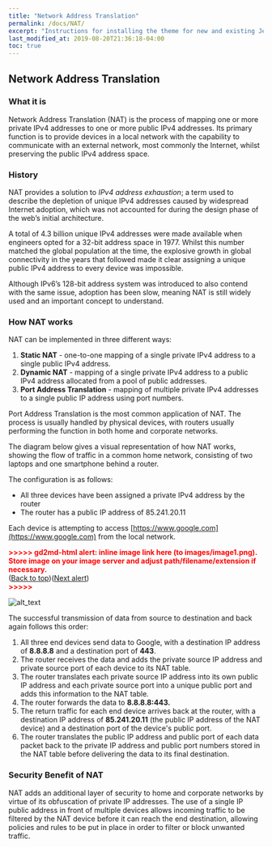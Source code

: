 ```yaml
---
title: "Network Address Translation"
permalink: /docs/NAT/
excerpt: "Instructions for installing the theme for new and existing Jekyll based sites."
last_modified_at: 2019-08-20T21:36:18-04:00
toc: true
---
```


## **Network Address Translation**


### **What it is**

Network Address Translation (NAT) is the process of mapping one or more private IPv4 addresses to one or more public IPv4 addresses. Its primary function is to provide devices in a local network with the capability to communicate with an external network, most commonly the Internet, whilst preserving the public IPv4 address space.


### **History**

NAT provides a solution to _IPv4 address exhaustion_; a term used to describe the depletion of unique IPv4 addresses caused by widespread Internet adoption, which was not accounted for during the design phase of the web’s initial architecture.

A total of 4.3 billion unique IPv4 addresses were made available when engineers opted for a 32-bit address space in 1977. Whilst this number matched the global population at the time, the explosive growth in global connectivity in the years that followed made it clear assigning a unique public IPv4 address to every device was impossible.

Although IPv6’s 128-bit address system was introduced to also contend with the same issue, adoption has been slow, meaning NAT is still widely used and an important concept to understand.


### **How NAT works**

NAT can be implemented in three different ways:



1. **Static NAT** - one-to-one mapping of a single private IPv4 address to a single public IPv4 address.
2. **Dynamic NAT** - mapping of a single private IPv4 address to a public IPv4 address allocated from a pool of public addresses.
3. **Port Address Translation** - mapping of multiple private IPv4 addresses to a single public IP address using port numbers.

Port Address Translation is the most common application of NAT. The process is usually handled by physical devices, with routers usually performing the function in both home and corporate networks. 

The diagram below gives a visual representation of how NAT works, showing the flow of traffic in a common home network, consisting of two laptops and one smartphone behind a router. 

The configuration is as follows:



* All three devices have been assigned a private IPv4 address by the router
* The router has a public IP address of 85.241.20.11

Each device is attempting to access [https://www.google.com](https://www.google.com) from the local network. 



<p id="gdcalert1" ><span style="color: red; font-weight: bold">>>>>>  gd2md-html alert: inline image link here (to images/image1.png). Store image on your image server and adjust path/filename/extension if necessary. </span><br>(<a href="#">Back to top</a>)(<a href="#gdcalert2">Next alert</a>)<br><span style="color: red; font-weight: bold">>>>>> </span></p>


![alt_text](images/image1.png "image_tooltip")


The successful transmission of data from source to destination and back again follows this order:



1. All three end devices send data to Google, with a destination IP address of **8.8.8.8** and a destination port of **443**.
2. The router receives the data and adds the private source IP address and private source port of each device to its NAT table.
3. The router translates each private source IP address into its own public IP address and each private source port into a unique public port and adds this information to the NAT table.
4. The router forwards the data to **8.8.8.8:443.**
5. The return traffic for each end device arrives back at the router, with a destination IP address of **85.241.20.11** (the public IP address of the NAT device) and a destination port of the device's public port. 
6. The router translates the public IP address and public port of each data packet back to the private IP address and public port numbers stored in the NAT table before delivering the data to its final destination. 


### **Security Benefit of NAT**

NAT adds an additional layer of security to home and corporate networks by virtue of its obfuscation of private IP addresses. The use of a single IP public address in front of multiple devices allows incoming traffic to be filtered by the NAT device before it can reach the end destination, allowing policies and rules to be put in place in order to filter or block unwanted traffic.
